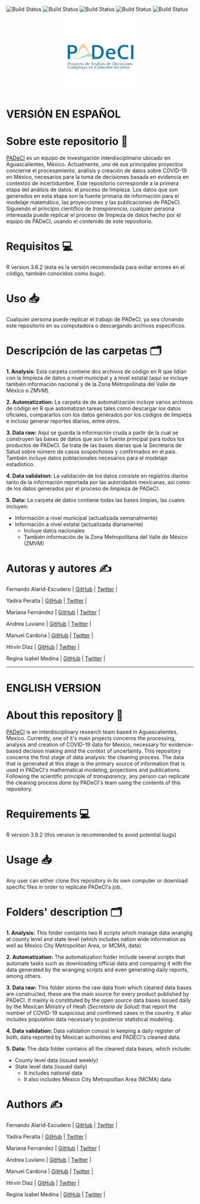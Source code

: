 ![Build Status](https://img.shields.io/github/issues/PADeCI/covid19-mx-data)
![Build Status](https://img.shields.io/github/forks/PADeCI/covid19-mx-data)
![Build Status](https://img.shields.io/github/stars/PADeCI/covid19-mx-data)
![Build Status](https://img.shields.io/github/license/PADeCI/covid19-mx-data)
![Build Status](https://img.shields.io/twitter/url?style=social)

<p align="center">
<img src = "https://github.com/PADeCI/covid19-mx-data/blob/master/logo.png" alt="logo" width="200"/>
</p> 

# VERSIÓN EN ESPAÑOL 
# Sobre este repositorio :open_book:
[PADeCI](https://twitter.com/PADeCI1) es un equipo de investigación interdisciplinario ubicado en Aguascalientes, México. Actualmente, uno de sus principales proyectos concierne el procesamiento, análisis y creación de datos sobre COVID-19 en México, necesarios para la toma de decisiones basada en evidencia en contextos de incertidumbre. Este repositorio corresponde a la primera etapa del análisis de datos: el proceso de limpieza. Los datos que son generados en esta etapa son la fuente primaria de información para el modelaje matemático, las proyecciones y las publicaciones de PADeCI. Siguiendo el principio científico de _transparencia_, cualquier persona interesada puede replicar el proceso de limpieza de datos hecho por el equipo de PADeCI, usando el contenido de este repositorio.

# Requisitos :computer:
R version 3.6.2 (ésta es la versión recomendada para evitar errores en el código, también conocidos como _bugs_). 

# Uso :inbox_tray:
Cualquier persona puede replicar el trabajo de PADeCI, ya sea clonando este repositorio en su computadora o descargando archivos específicos. 

# Descripción de las carpetas :card_index_dividers:
**1. Analysis:** Esta carpeta contiene dos archivos de código en R que lidian con la limpieza de datos a nivel municipal y a nivel estatal (aquí se incluye también información nacional y de la Zona Metropolinata del Valle de México o _ZMVM_).

**2. Automatization:** La carpeta de de automatización incluye varios archivos de código en R que automatizan tareas tales como descargar los datos oficiales, compararlos con los datos generados por los códigos de limpieza e incluso generar reportes diarios, entre otros.

**3. Data raw:** Aquí se guarda la información cruda a partir de la cual se construyen las bases de datos que son la fuente principal para todos los productos de PADeCI. Se trata de las bases diarias que la Secretaría de Salud sobre número de casos sospechosos y confirmados en el país. También incluye datos poblacionales necesarios para el modelaje estadístico.

**4. Data validation:** La validación de los datos consiste en registros diarios tanto de la información reportada por las autoridades mexicanas, así como de los datos generados por el proceso de limpieza de PADeCI.

**5. Data:**  La carpeta de datos contiene todas las bases limpias, las cuales incluyen:
- Información a nivel municipal (actualizada semanalmente)
- Información a nivel estatal (actualizada diariamente)
  - Incluye datos nacionales 
  - También información de la Zona Metropolitana del Valle de México (ZMVM)

# Autoras y autores :writing_hand:
Fernando Alarid-Escudero   | [GitHub](https://github.com/feralaes) | [Twitter](https://twitter.com/feralaes) |

Yadira Peralta             | [GitHub](https://github.com/yadira-peralta) | [Twitter](https://twitter.com/YadiraPerTor) |

Mariana Fernández          | [GitHub](https://github.com/marianafdz465) | [Twitter](https://twitter.com/marianafdz_97) |

Andrea Luviano             | [GitHub](https://github.com/AndreaLuviano) | [Twitter](https://twitter.com/AndreaLuviano) |

Manuel Cardona             | [GitHub](https://github.com/manucardona) | [Twitter](https://twitter.com/ManiArias) |

Hirvin Díaz                | [GitHub](https://github.com/HirvinDiaz) | [Twitter](https://twitter.com/HazaelDiaz93) |

Regina Isabel Medina       | [GitHub](https://github.com/RMedina19) | [Twitter](https://twitter.com/regi_medina) |

_____

# ENGLISH VERSION
# About this repository :open_book:
[PADeCI](https://twitter.com/PADeCI1) is an interdisciplinary research team based in Aguascalientes, Mexico. Currently, one of it's main projects concerns the processing, analysis and creation of COVID-19 data for Mexico, necessary for evidence-based decision making amid the context of uncertainty. This repository concerns the first stage of data analysis: the cleaning process. The data that is generated at this stage is the primary source of information that is used in PADeCI's mathematical modeling,  projections and publications. Following the scientific principle of _transparency_, any person can replicate the cleaning process done by PADeCI's team using the contents of this repository. 

# Requirements :computer:
R version 3.6.2 (this version is recommended to avoid potential bugs) 

# Usage :inbox_tray:
Any user can either clone this repository in its own computer or download specific files in order to replicate PADeCI's job.

# Folders' description :card_index_dividers:
**1. Analysis:** This folder containts two R scripts which manage data wranglig at county level and state level (which includes nation wide information as well as Mexico City Metropolitan Area, or _MCMA_, data). 

**2. Automatization:** The automatization folder include several scripts that automate tasks such as downloading official data and comparing it with the data generated by the wranging scripts and even generating daily reports, among others.  

**3. Data raw:** This folder stores the raw data from which cleaned data bases are constructed, these are the main source for every product published by PADeCI. It mainly is constituted by the open source data bases issued daily by the Mexican Ministry of Healt (_Secretaría de Salud_) that report the number of COVID-19 suspicious and confirmed cases in the country. It also includes population data necessary to posterior statistical modeling. 

**4. Data validation:** Data validation consist in keeping a daily register of both, data reported by Mexican authorities and PADECI's cleaned data.  

**5. Data:** The data folder contains all the cleaned data bases, which include: 
- County level data (issued weekly) 
- State level data (issued daily) 
  - It includes national data
  - It also includes Mexico City Metropolitan Area (MCMA) data

# Authors :writing_hand:
Fernando Alarid-Escudero   | [GitHub](https://github.com/feralaes) | [Twitter](https://twitter.com/feralaes) |

Yadira Peralta             | [GitHub](https://github.com/yadira-peralta) | [Twitter](https://twitter.com/YadiraPerTor) |

Mariana Fernández          | [GitHub](https://github.com/marianafdz465) | [Twitter](https://twitter.com/marianafdz_97) |

Andrea Luviano             | [GitHub](https://github.com/AndreaLuviano) | [Twitter](https://twitter.com/AndreaLuviano) |

Manuel Cardona             | [GitHub](https://github.com/manucardona) | [Twitter](https://twitter.com/ManiArias) |

Hirvin Díaz                | [GitHub](https://github.com/HirvinDiaz) | [Twitter](https://twitter.com/HazaelDiaz93) |

Regina Isabel Medina       | [GitHub](https://github.com/RMedina19) | [Twitter](https://twitter.com/regi_medina) |


